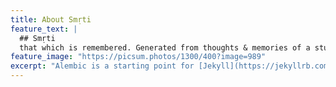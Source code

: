 ```yaml
---
title: About Smṛti
feature_text: |
  ## Smṛti
  that which is remembered. Generated from thoughts & memories of a student in Computer Science and BharathVarsh
feature_image: "https://picsum.photos/1300/400?image=989"
excerpt: "Alembic is a starting point for [Jekyll](https://jekyllrb.com/) projects. Rather than starting from scratch, this boilerplate is designed to get the ball rolling immediately. Install it, configure it, tweak it, push it."
---
```

